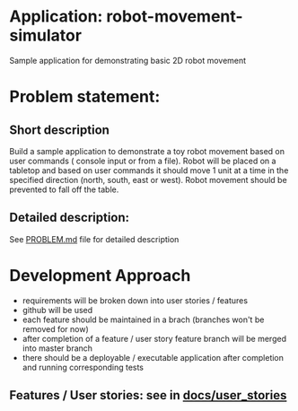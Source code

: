 # Application: robot-movement-simulator
Sample application for demonstrating basic 2D robot movement

# Problem statement:
## Short description
Build a sample application to demonstrate a toy robot movement based on user commands ( console input or from a file).
Robot will be placed on a tabletop and based on user commands it should move 1 unit at a time in the specified direction (north, south, east or west).
Robot movement should be prevented to fall off the table.
## Detailed description:  
See [PROBLEM.md](PROBLEM.md) file for detailed description

# Development Approach
 * requirements will be broken down into user stories / features 
 * github will be used
 * each feature should be maintained in a brach (branches won't be removed for now)
 * after completion of a feature / user story feature branch will be merged into master branch 
 * there should be a deployable / executable application after completion and running corresponding tests  
## Features / User stories: see in [docs/user_stories](docs/user_stories.md)